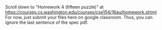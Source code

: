 Scroll down to "Homework 4 (fifteen puzzle)" at
https://courses.cs.washington.edu/courses/cse154/16au/homework.shtml
For now, just submit your files here on google classroom.
Thus, you can ignore the last sentence of the spec pdf.

